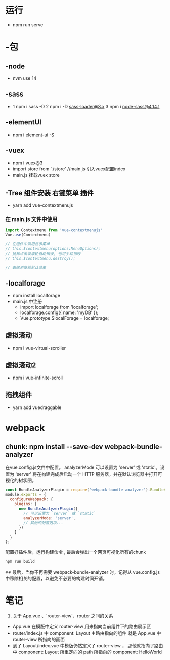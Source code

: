 # 运行

- npm run serve
# -包

## -node

- nvm use 14

## -sass

- 1 npm i sass -D
  2 npm i -D sass-loader@8.x
  3 npm i node-sass@4.14.1

## -elementUI

- npm i element-ui -S

## -vuex

-  npm i vuex@3
-  import store from './store'                     //main.js 引入vuex配置index
-  main.js 挂载vuex store

## -Tree 组件安装 右键菜单 插件

- yarn add vue-contextmenujs

### 在 main.js 文件中使用

```js
import Contextmenu from 'vue-contextmenujs'
Vue.use(Contextmenu)
```

```js
// 在组件中调用显示菜单
// this.$contextmenu(options:MenuOptions);
// 鼠标点击或滚轮自动销毁, 也可手动销毁
// this.$contextmenu.destroy();

// 去除浏览器默认菜单
```

## -localforage

- npm install localforage
- main.js 中注册
  - import localforage from 'localforage';
  - localforage.config({ name: 'myDB' });
  - Vue.prototype.$localForage = localforage;

## 虚拟滚动
- npm i vue-virtual-scroller
## 虚拟滚动2
- npm i vue-infinite-scroll

## 拖拽组件
- yarn add vuedraggable

# webpack
## chunk:  npm install --save-dev webpack-bundle-analyzer
在vue.config.js文件中配置。 analyzerMode 可以设置为 'server' 或 'static'。设置为 'server' 将在构建完成后启动一个 HTTP 服务器，并在默认浏览器中打开可视化的树状图。
```js
const BundleAnalyzerPlugin = require('webpack-bundle-analyzer').BundleAnalyzerPlugin;  
module.exports = {  
  configureWebpack: {  
    plugins: [  
      new BundleAnalyzerPlugin({  
        // 可以设置为 `server` 或 `static`  
        analyzerMode: 'server',  
        // 其他的配置选项...  
      })  
    ]  
  }  
};
```
配置好插件后，运行构建命令 , 最后会弹出一个网页可视化所有的chunk
```js
npm run build
```

※※ 最后，当你不再需要 webpack-bundle-analyzer 时，记得从 vue.config.js 中移除相关的配置，以避免不必要的构建时间开销。

# 笔记

1. 关于 App.vue 、'router-view'、router 之间的关系

- App.vue 在模版中定义 router-view 用来指向当前组件下的路由展示区
- router/index.js 中 component: Layout 主路由指向的组件 就是 App.vue 中 router-view 所指向的画面
- 到了 Layout/index.vue 中模版仍然定义了 router-view ， 那他就指向了路由中 component: Layout 所重定向的 path 所指向的 component: HelloWorld

